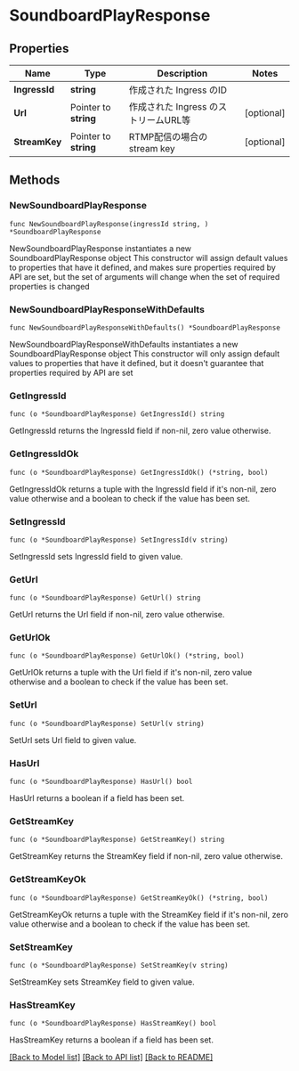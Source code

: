 # SoundboardPlayResponse

## Properties

Name | Type | Description | Notes
------------ | ------------- | ------------- | -------------
**IngressId** | **string** | 作成された Ingress のID | 
**Url** | Pointer to **string** | 作成された Ingress のストリームURL等 | [optional] 
**StreamKey** | Pointer to **string** | RTMP配信の場合のstream key | [optional] 

## Methods

### NewSoundboardPlayResponse

`func NewSoundboardPlayResponse(ingressId string, ) *SoundboardPlayResponse`

NewSoundboardPlayResponse instantiates a new SoundboardPlayResponse object
This constructor will assign default values to properties that have it defined,
and makes sure properties required by API are set, but the set of arguments
will change when the set of required properties is changed

### NewSoundboardPlayResponseWithDefaults

`func NewSoundboardPlayResponseWithDefaults() *SoundboardPlayResponse`

NewSoundboardPlayResponseWithDefaults instantiates a new SoundboardPlayResponse object
This constructor will only assign default values to properties that have it defined,
but it doesn't guarantee that properties required by API are set

### GetIngressId

`func (o *SoundboardPlayResponse) GetIngressId() string`

GetIngressId returns the IngressId field if non-nil, zero value otherwise.

### GetIngressIdOk

`func (o *SoundboardPlayResponse) GetIngressIdOk() (*string, bool)`

GetIngressIdOk returns a tuple with the IngressId field if it's non-nil, zero value otherwise
and a boolean to check if the value has been set.

### SetIngressId

`func (o *SoundboardPlayResponse) SetIngressId(v string)`

SetIngressId sets IngressId field to given value.


### GetUrl

`func (o *SoundboardPlayResponse) GetUrl() string`

GetUrl returns the Url field if non-nil, zero value otherwise.

### GetUrlOk

`func (o *SoundboardPlayResponse) GetUrlOk() (*string, bool)`

GetUrlOk returns a tuple with the Url field if it's non-nil, zero value otherwise
and a boolean to check if the value has been set.

### SetUrl

`func (o *SoundboardPlayResponse) SetUrl(v string)`

SetUrl sets Url field to given value.

### HasUrl

`func (o *SoundboardPlayResponse) HasUrl() bool`

HasUrl returns a boolean if a field has been set.

### GetStreamKey

`func (o *SoundboardPlayResponse) GetStreamKey() string`

GetStreamKey returns the StreamKey field if non-nil, zero value otherwise.

### GetStreamKeyOk

`func (o *SoundboardPlayResponse) GetStreamKeyOk() (*string, bool)`

GetStreamKeyOk returns a tuple with the StreamKey field if it's non-nil, zero value otherwise
and a boolean to check if the value has been set.

### SetStreamKey

`func (o *SoundboardPlayResponse) SetStreamKey(v string)`

SetStreamKey sets StreamKey field to given value.

### HasStreamKey

`func (o *SoundboardPlayResponse) HasStreamKey() bool`

HasStreamKey returns a boolean if a field has been set.


[[Back to Model list]](../README.md#documentation-for-models) [[Back to API list]](../README.md#documentation-for-api-endpoints) [[Back to README]](../README.md)


